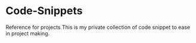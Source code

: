 # Code-Snippets
Reference for projects
This is my private collection of code snippet to ease in project making.
